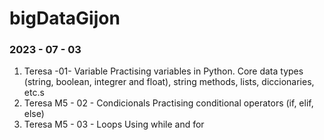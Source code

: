 # bigDataGijon
<h3>2023 - 07 - 03</h3>
<ol>
  <li>Teresa -01- Variable
    Practising variables in Python. Core data types (string, boolean, integrer and float), string methods, lists, diccionaries, etc.s</li>
 <li>Teresa M5 - 02 - Condicionals
     Practising conditional operators (if, elif, else)</li>
 <li>Teresa M5 - 03 - Loops
      Using while and for</li>
</ol>
